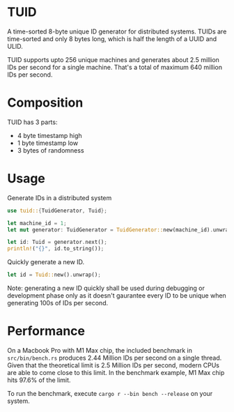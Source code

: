 # TUID
A time-sorted 8-byte unique ID generator for distributed systems. TUIDs are time-sorted and only 8 bytes long, which is half the length of a UUID and ULID.

TUID supports upto 256 unique machines and generates about 2.5 million IDs per second for a single machine. That's a total of maximum 640 million IDs per second.

# Composition
TUID has 3 parts:
- 4 byte timestamp high
- 1 byte timestamp low
- 3 bytes of randomness

# Usage
Generate IDs in a distributed system
```rust
use tuid::{TuidGenerator, Tuid};

let machine_id = 1;
let mut generator: TuidGenerator = TuidGenerator::new(machine_id).unwrap();

let id: Tuid = generator.next();
println!("{}", id.to_string());
```

Quickly generate a new ID.
```rust
let id = Tuid::new().unwrap();
```
Note: generating a new ID quickly shall be used during debugging or development phase only as it doesn't gaurantee every ID to be unique when generating 100s of IDs per second.

# Performance
On a Macbook Pro with M1 Max chip, the included benchmark in `src/bin/bench.rs` produces 2.44 Million IDs per second on a single thread. Given that the theoretical limit is 2.5 Million IDs per second, modern CPUs are able to come close to this limit. In the benchmark example, M1 Max chip hits 97.6% of the limit.

To run the benchmark, execute `cargo r --bin bench --release` on your system.